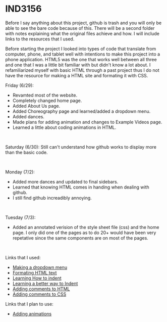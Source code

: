 # IND3156
Before I say anything about this project, github is trash and you will only be able to see the bare code because of this. There will be a second folder with notes explaining what the original files achieve and how. I will include links to the resources that I used.

Before starting the project I looked into types of code that translate from computer, phone, and tablet well with intentions to make this project into a phone application. HTML5 was the one that works well between all three and one that I was a little bit familiar with but didn't know a lot about. I refamiliarized myself with basic HTML through a past project thus I do not have the resource for making a HTML site and formating it with CSS. 

Friday (6/29): 
<ul>
	<li>Revamted most of the website.</li>
	<li>Completely changed home page.</li>
	<li>Added About Us page.</li>
	<li>Added Choreography page and learned/added a dropdown menu.</li>
	<li>Added dances.</li>
	<li>Made plans for adding animation and changes to Example Videos page.</li>
	<li>Learned a little about coding animations in HTML.</li>
</ul>			
<p>&emsp;</p>
Saturday (6/30): Still can't understand how github works to display more than the basic code.
<p>&emsp;</p>
Monday (7/2): 
<ul>
	<li>Added more dances and updated to final sidebars.</li>
	<li>Learned that knowing HTML comes in handing when dealing with github.</li>
	<li>I still find github increadibly annoying.</li>
</ul>
<p>&emsp;</p>
Tuesday (7/3):
<ul>
	<li>Added an annotated verision of the style sheet file (css) and the home page. I only did one of the pages as to do 		  20+ would have been very repetative since the same components are on most of the pages.</li>
</ul>
<p>&emsp;</p>
Links that I used:
<ul>
	<li><a href = "https://www.youtube.com/watch?v=rgUp302f_lY">Making a dropdown menu</a></li>
	<li><a href = "https://www.w3schools.com/html/html_formatting.asp">Formating HTML text</a></li>
	<li><a href = "https://www.wikihow.com/Insert-Spaces-in-HTML">Learning How to indent</a></li>
	<li><a href = "https://www.w3schools.com/html/html_styles.asp">Learning a better way to Indent</a></li>
	<li><a href = "https://html.com/tags/comment-tag/">Adding comments to HTML</a></li>
	<li><a href = "https://www.xanthir.com/b4U10">Adding comments to CSS</a></li>
</ul>
Links that I plan to use:
<ul>
	<li><a href = "https://www.w3schools.com/css/css3_animations.asp">Adding animations</a></li>
</ul>
